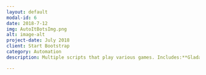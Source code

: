 ```yaml
---
layout: default
modal-id: 6
date: 2018-7-12
img: AutoItBotsImg.png
alt: image-alt
project-date: July 2018
client: Start Bootstrap
category: Automation
description: Multiple scripts that play various games. Includes:**Gladamate - Total War: Arena Bot**This bot plays the game Total War Arena. Site with download link:**NeoAuto - Neopets Bot**This bot navigates the Neopets. DownLoad Link:

---
```

